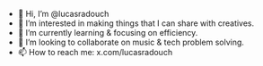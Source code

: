 - 👋 Hi, I’m @lucasradouch
- 👀 I’m interested in making things that I can share with creatives.
- 🌱 I’m currently learning & focusing on efficiency.
- 💞️ I’m looking to collaborate on music & tech problem solving.
- 📫 How to reach me: x.com/lucasradouch

<!---
lucasradouch/lucasradouch is a ✨ special ✨ repository because its `README.md` (this file) appears on your GitHub profile.
You can click the Preview link to take a look at your changes.
--->
